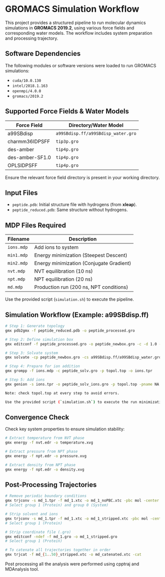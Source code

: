 # GROMACS Simulation Workflow

This project provides a structured pipeline to run molecular dynamics simulations in **GROMACS 2019.2**, using various force fields and corresponding water models. 
The workflow includes system preparation and processing trajectory.

## Software Dependencies

The following modules or software versions were loaded to run GROMACS simulations:

- `cuda/10.0.130`
- `intel/2018.1.163`
- `openmpi/4.0.0`
- `gromacs/2019.2`


## Supported Force Fields & Water Models

| Force Field        | Directory/Water Model                  |
|--------------------|----------------------------------------|
| a99SBdisp          | `a99SBdisp.ff/a99SBdisp_water.gro`     |
| charmm36IDPSFF     | `tip3p.gro`                            |
| des-amber          | `tip4p.gro`                            |
| des-amber-SF1.0    | `tip4p.gro`                            |
| OPLSIDPSFF         | `tip4p.gro`                            |

Ensure the relevant force field directory is present in your working directory.


## Input Files

- `peptide.pdb`: Initial structure file with hydrogens (from **xleap**).
- `peptide_reduced.pdb`: Same structure without hydrogens.


## MDP Files Required

| Filename     | Description                                  |
|--------------|----------------------------------------------|
| `ions.mdp`   | Add ions to system                           |
| `min1.mdp`   | Energy minimization (Steepest Descent)       |
| `min2.mdp`   | Energy minimization (Conjugate Gradient)     |
| `nvt.mdp`    | NVT equilibration (10 ns)                    |
| `npt.mdp`    | NPT equilibration (20 ns)                    |
| `md.mdp`     | Production run (200 ns, NPT conditions)      |

Use the provided script (`simulation.sh`) to execute the pipeline.

## Simulation Workflow (Example: a99SBdisp.ff)

```bash
# Step 1: Generate topology
gmx pdb2gmx -f peptide_reduced.pdb -o peptide_processed.gro

# Step 2: Define simulation box
gmx editconf -f peptide_processed.gro -o peptide_newbox.gro -c -d 1.0 -bt octahedron

# Step 3: Solvate system
gmx solvate -cp peptide_newbox.gro -cs a99SBdisp.ff/a99SBdisp_water.gro -o peptide_solv.gro -p topol.top

# Step 4: Prepare for ion addition
gmx grompp -f ions.mdp -c peptide_solv.gro -p topol.top -o ions.tpr

# Step 5: Add ions
gmx genion -s ions.tpr -o peptide_solv_ions.gro -p topol.top -pname NA -nname CL -neutral -conc 0.1

Note: check topol.top at every step to avoid errors.

Use the provided script (`simulation.sh`) to execute the run minimization, heating, equilibration and production simulations.

```

## Convergence Check

Check key system properties to ensure simulation stability:


```bash
# Extract temperature from NVT phase
gmx energy -f nvt.edr -o temperature.xvg

# Extract pressure from NPT phase
gmx energy -f npt.edr -o pressure.xvg

# Extract density from NPT phase
gmx energy -f npt.edr -o density.xvg

```
## Post-Processing Trajectories

```bash
# Remove periodic boundary conditions
gmx trjconv -s md_1.tpr -f md_1.xtc -o md_1_noPBC.xtc -pbc mol -center
# Select group 1 (Protein) and group 0 (System)

# Strip solvent and ions
gmx trjconv -s md_1.tpr -f md_1.xtc -o md_1_stripped.xtc -pbc mol -center
# Select group 1 (Protein)

# Strip coordinate file (.gro)
gmx editconf -ndef -f md_1.gro -o md_1_stripped.gro
# Select group 1 (Protein)

# To catenate all trajectories together in order
gmx trjcat -f md_{1..50}_stripped.xtc -o md_catenated.xtc -cat

```

Post processing all the analysis were performed using cpptraj and MDAnalysis tool. 


